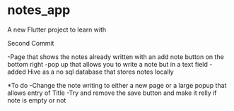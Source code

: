 # notes_app

A new Flutter project to learn with

Second Commit

-Page that shows the notes already written with an add note button on the bottom right
-pop up that allows you to write a note but in a text field
-added Hive as a no sql database that stores notes locally

*To do
-Change the note writing to either a new page or a large popup that allows entry of Title
-Try and remove the save button and make it relly if note is empty or not
